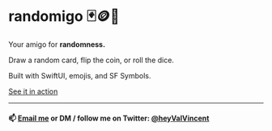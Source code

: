 # randomigo 🃏🪙🎲

Your amigo for **randomness.**

Draw a random card, flip the coin, or roll the dice.

Built with SwiftUI, emojis, and SF Symbols.

[See it in action](https://twitter.com/heyvalvincent/status/1498230076646715396?s=21)

----

#### 📫 [Email me](mailto:workwithvalvincent@gmail.com?subject=Hello) or DM / follow me on Twitter: [@heyValVincent](https://twitter.com/heyValVincent)

